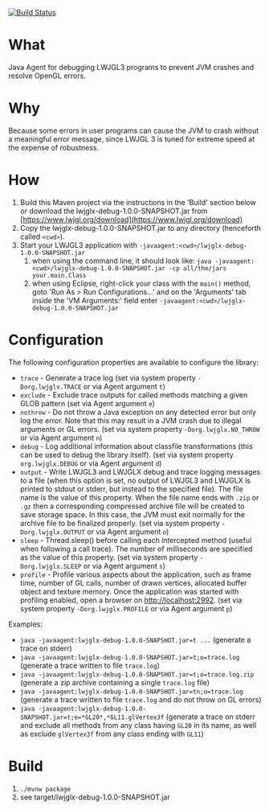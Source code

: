 [![Build Status](https://travis-ci.org/LWJGLX/debug.svg?branch=master)](https://travis-ci.org/LWJGLX/debug)

# What

Java Agent for debugging LWJGL3 programs to prevent JVM crashes and resolve OpenGL errors.

# Why

Because some errors in user programs can cause the JVM to crash without a meaningful error message, since LWJGL 3 is tuned for extreme speed at the expense of robustness.

# How

1. Build this Maven project via the instructions in the 'Build' section below or download the lwjglx-debug-1.0.0-SNAPSHOT.jar from [https://www.lwjgl.org/download](https://www.lwjgl.org/download)
2. Copy the lwjglx-debug-1.0.0-SNAPSHOT.jar to any directory (henceforth called `<cwd>`).
3. Start your LWJGL3 application with `-javaagent:<cwd>/lwjglx-debug-1.0.0-SNAPSHOT.jar`
    1. when using the command line, it should look like: `java -javaagent:<cwd>/lwjglx-debug-1.0.0-SNAPSHOT.jar -cp all/the/jars your.main.Class`
    2. when using Eclipse, right-click your class with the `main()` method, goto 'Run As > Run Configurations...' and on the 'Arguments' tab inside the 'VM Arguments:' field enter `-javaagent:<cwd>/lwjglx-debug-1.0.0-SNAPSHOT.jar`

# Configuration

The following configuration properties are available to configure the library:
- `trace` - Generate a trace log (set via system property `-Dorg.lwjglx.TRACE` or via Agent argument `t`)
- `exclude` - Exclude trace outputs for called methods matching a given GLOB pattern (set via Agent argument `e`)
- `nothrow` - Do not throw a Java exception on any detected error but only log the error. Note that this may result in a JVM crash due to illegal arguments or GL errors. (set via system property `-Dorg.lwjglx.NO_THROW` or via Agent argument `n`)
- `debug` - Log additional information about classfile transformations (this can be used to debug the library itself). (set via system property `org.lwjglx.DEBUG` or via Agent argument `d`)
- `output` - Write LWJGL3 and LWJGLX debug and trace logging messages to a file (when this option is set, no output of LWJGL3 and LWJGLX is printed to stdout or stderr, but instead to the specified file). The file name is the value of this property. When the file name ends with `.zip` or `.gz` then a corresponding compressed archive file will be created to save storage space. In this case, the JVM must exit normally for the archive file to be finalized properly. (set via system property `-Dorg.lwjglx.OUTPUT` or via Agent argument `o`)
- `sleep` - Thread.sleep() before calling each intercepted method (useful when following a call trace). The number of milliseconds are specified as the value of this property. (set via system property `-Dorg.lwjglx.SLEEP` or via Agent argument `s`)
- `profile` - Profile various aspects about the application, such as frame time, number of GL calls, number of drawn vertices, allocated buffer object and texture memory. Once the application was started with profiling enabled, open a browser on [http://localhost:2992](http://localhost:2992). (set via system property `-Dorg.lwjglx.PROFILE` or via Agent argument `p`)

Examples:

* `java -javaagent:lwjglx-debug-1.0.0-SNAPSHOT.jar=t ...` (generate a trace on stderr)
* `java -javaagent:lwjglx-debug-1.0.0-SNAPSHOT.jar=t;o=trace.log` (generate a trace written to file `trace.log`)
* `java -javaagent:lwjglx-debug-1.0.0-SNAPSHOT.jar=t;o=trace.log.zip` (generate a zip archive containing a single `trace.log` file)
* `java -javaagent:lwjglx-debug-1.0.0-SNAPSHOT.jar=tn;o=trace.log` (generate a trace written to file `trace.log` and do not throw on GL errors)
* `java -javaagent:lwjglx-debug-1.0.0-SNAPSHOT.jar=t;e=*GL20*,*GL11.glVertex3f` (generate a trace on stderr and exclude all methods from any class having `GL20` in its name, as well as exclude `glVertex3f` from any class ending with `GL11`)

# Build

1. `./mvnw package`
2. see target/lwjglx-debug-1.0.0-SNAPSHOT.jar
